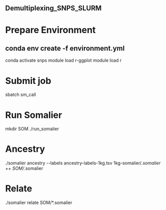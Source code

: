 ## Demultiplexing_SNPS_SLURM


# Prepare Environment
## conda env create -f environment.yml

conda activate snps
module load r-ggplot
module load r

# Submit job
sbatch sm_call

# Run Somalier
mkdir SOM
./run_somalier

# Ancestry
./somalier ancestry --labels ancestry-labels-1kg.tsv 1kg-somalier/*.somalier ++ SOM/*.somalier

# Relate
./somalier relate SOM/*.somalier
